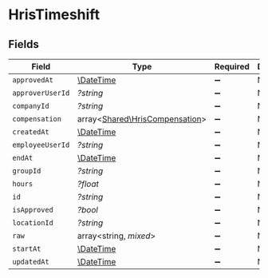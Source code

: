 # HrisTimeshift


## Fields

| Field                                                                     | Type                                                                      | Required                                                                  | Description                                                               |
| ------------------------------------------------------------------------- | ------------------------------------------------------------------------- | ------------------------------------------------------------------------- | ------------------------------------------------------------------------- |
| `approvedAt`                                                              | [\DateTime](https://www.php.net/manual/en/class.datetime.php)             | :heavy_minus_sign:                                                        | N/A                                                                       |
| `approverUserId`                                                          | *?string*                                                                 | :heavy_minus_sign:                                                        | N/A                                                                       |
| `companyId`                                                               | *?string*                                                                 | :heavy_minus_sign:                                                        | N/A                                                                       |
| `compensation`                                                            | array<[Shared\HrisCompensation](../../Models/Shared/HrisCompensation.md)> | :heavy_minus_sign:                                                        | N/A                                                                       |
| `createdAt`                                                               | [\DateTime](https://www.php.net/manual/en/class.datetime.php)             | :heavy_minus_sign:                                                        | N/A                                                                       |
| `employeeUserId`                                                          | *?string*                                                                 | :heavy_minus_sign:                                                        | N/A                                                                       |
| `endAt`                                                                   | [\DateTime](https://www.php.net/manual/en/class.datetime.php)             | :heavy_minus_sign:                                                        | N/A                                                                       |
| `groupId`                                                                 | *?string*                                                                 | :heavy_minus_sign:                                                        | N/A                                                                       |
| `hours`                                                                   | *?float*                                                                  | :heavy_minus_sign:                                                        | N/A                                                                       |
| `id`                                                                      | *?string*                                                                 | :heavy_minus_sign:                                                        | N/A                                                                       |
| `isApproved`                                                              | *?bool*                                                                   | :heavy_minus_sign:                                                        | N/A                                                                       |
| `locationId`                                                              | *?string*                                                                 | :heavy_minus_sign:                                                        | N/A                                                                       |
| `raw`                                                                     | array<string, *mixed*>                                                    | :heavy_minus_sign:                                                        | N/A                                                                       |
| `startAt`                                                                 | [\DateTime](https://www.php.net/manual/en/class.datetime.php)             | :heavy_minus_sign:                                                        | N/A                                                                       |
| `updatedAt`                                                               | [\DateTime](https://www.php.net/manual/en/class.datetime.php)             | :heavy_minus_sign:                                                        | N/A                                                                       |